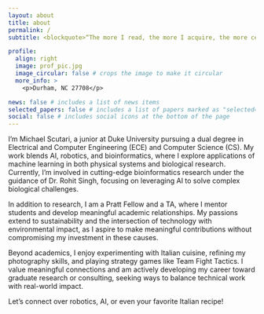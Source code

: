 ```yaml
---
layout: about
title: about
permalink: /
subtitle: <blockquote>“The more I read, the more I acquire, the more certain I am that I know nothing.” — <cite>Voltaire</cite></blockquote>

profile:
  align: right
  image: prof_pic.jpg
  image_circular: false # crops the image to make it circular
  more_info: >
    <p>Durham, NC 27708</p>

news: false # includes a list of news items
selected_papers: false # includes a list of papers marked as "selected={true}"
social: false # includes social icons at the bottom of the page
---
```


I’m Michael Scutari, a junior at Duke University pursuing a dual degree in Electrical and Computer Engineering (ECE) and Computer Science (CS). My work blends AI, robotics, and bioinformatics, where I explore applications of machine learning in both physical systems and biological research. Currently, I’m involved in cutting-edge bioinformatics research under the guidance of Dr. Rohit Singh, focusing on leveraging AI to solve complex biological challenges.

In addition to research, I am a Pratt Fellow and a TA, where I mentor students and develop meaningful academic relationships. My passions extend to sustainability and the intersection of technology with environmental impact, as I aspire to make meaningful contributions without compromising my investment in these causes.

Beyond academics, I enjoy experimenting with Italian cuisine, refining my photography skills, and playing strategy games like Team Fight Tactics. I value meaningful connections and am actively developing my career toward graduate research or consulting, seeking ways to balance technical work with real-world impact.

Let’s connect over robotics, AI, or even your favorite Italian recipe!
